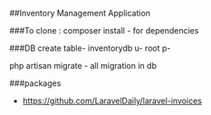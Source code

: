 ##Inventory Management Application


###To clone :
composer install - for dependencies

###DB
create table- inventorydb
u- root
p- 

php artisan migrate - all migration in db

###packages
- https://github.com/LaravelDaily/laravel-invoices
